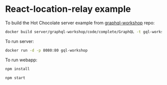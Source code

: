 # React-location-relay example

To build the Hot Chocolate server example from [graphql-workshop](https://github.com/ChilliCream/graphql-workshop) repo:

```bash
docker build server/graphql-workshop/code/complete/GraphQL -t gql-workshop
```

To run server:

```bash
docker run -d -p 8080:80 gql-workshop
```

To run webapp:

```bash
npm install
```

```bash
npm start
```
